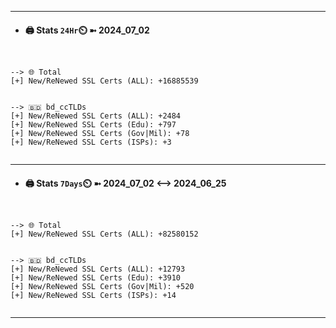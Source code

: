 

---
- #### 🖨️ **Stats** `24Hr`⏲️ ➼ 2024_07_02
```console


--> 🌐 Total
[+] New/ReNewed SSL Certs (ALL): +16885539


--> 🇧🇩 bd_ccTLDs
[+] New/ReNewed SSL Certs (ALL): +2484
[+] New/ReNewed SSL Certs (Edu): +797
[+] New/ReNewed SSL Certs (Gov|Mil): +78
[+] New/ReNewed SSL Certs (ISPs): +3


```

---
- #### 🖨️ **Stats** `7Days`⏲️ ➼ 2024_07_02 <--> 2024_06_25
```console


--> 🌐 Total
[+] New/ReNewed SSL Certs (ALL): +82580152


--> 🇧🇩 bd_ccTLDs
[+] New/ReNewed SSL Certs (ALL): +12793
[+] New/ReNewed SSL Certs (Edu): +3910
[+] New/ReNewed SSL Certs (Gov|Mil): +520
[+] New/ReNewed SSL Certs (ISPs): +14


```

---


